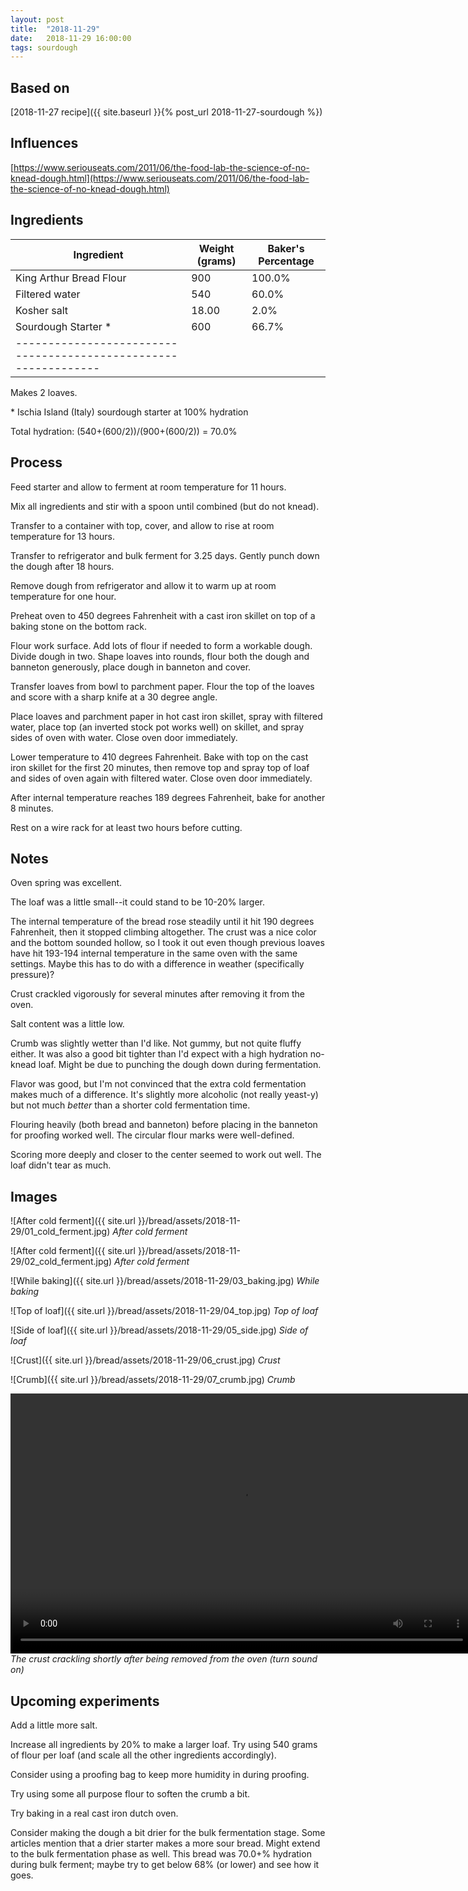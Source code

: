 ```yaml
---
layout: post
title:  "2018-11-29"
date:   2018-11-29 16:00:00
tags: sourdough
---
```


Based on
--------

[2018-11-27 recipe]({{ site.baseurl }}{% post_url 2018-11-27-sourdough %})

Influences
----------

[https://www.seriouseats.com/2011/06/the-food-lab-the-science-of-no-knead-dough.html](https://www.seriouseats.com/2011/06/the-food-lab-the-science-of-no-knead-dough.html)

Ingredients
-----------

| Ingredient              | Weight (grams) | Baker's Percentage |
|-------------------------|----------------|--------------------|
| King Arthur Bread Flour |            900 |             100.0% |
| Filtered water          |            540 |              60.0% |
| Kosher salt             |          18.00 |               2.0% |
| Sourdough Starter *     |            600 |              66.7% |
|---------------------------------------------------------------|

Makes 2 loaves.

\* Ischia Island (Italy) sourdough starter at 100% hydration

Total hydration: (540+(600/2))/(900+(600/2)) = 70.0%

Process
-------

Feed starter and allow to ferment at room temperature for 11 hours.

Mix all ingredients and stir with a spoon until combined (but do not knead).

Transfer to a container with top, cover, and allow to rise at room temperature
for 13 hours.

Transfer to refrigerator and bulk ferment for 3.25 days. Gently punch down the
dough after 18 hours.

Remove dough from refrigerator and allow it to warm up at room temperature for
one hour.

Preheat oven to 450 degrees Fahrenheit with a cast iron skillet on top of a
baking stone on the bottom rack.

Flour work surface. Add lots of flour if needed to form a workable dough.
Divide dough in two. Shape loaves into rounds, flour both the dough and
banneton generously, place dough in banneton and cover.

Transfer loaves from bowl to parchment paper. Flour the top of the loaves and
score with a sharp knife at a 30 degree angle.

Place loaves and parchment paper in hot cast iron skillet, spray with filtered
water, place top (an inverted stock pot works well) on skillet, and spray sides
of oven with water. Close oven door immediately.

Lower temperature to 410 degrees Fahrenheit. Bake with top on the cast iron
skillet for the first 20 minutes, then remove top and spray top of loaf and
sides of oven again with filtered water. Close oven door immediately.

After internal temperature reaches 189 degrees Fahrenheit, bake for another
8 minutes.

Rest on a wire rack for at least two hours before cutting.

Notes
------

Oven spring was excellent.

The loaf was a little small--it could stand to be 10-20% larger.

The internal temperature of the bread rose steadily until it hit 190 degrees
Fahrenheit, then it stopped climbing altogether. The crust was a nice color and
the bottom sounded hollow, so I took it out even though previous loaves have
hit 193-194 internal temperature in the same oven with the same settings. Maybe
this has to do with a difference in weather (specifically pressure)?

Crust crackled vigorously for several minutes after removing it from the oven.

Salt content was a little low.

Crumb was slightly wetter than I'd like. Not gummy, but not quite fluffy
either. It was also a good bit tighter than I'd expect with a high hydration
no-knead loaf. Might be due to punching the dough down during fermentation.

Flavor was good, but I'm not convinced that the extra cold fermentation makes
much of a difference. It's slightly more alcoholic (not really yeast-y) but not
much _better_ than a shorter cold fermentation time.

Flouring heavily (both bread and banneton) before placing in the banneton for
proofing worked well. The circular flour marks were well-defined.

Scoring more deeply and closer to the center seemed to work out well. The loaf
didn't tear as much.

Images
------

![After cold ferment]({{ site.url }}/bread/assets/2018-11-29/01_cold_ferment.jpg)
*After cold ferment*

![After cold ferment]({{ site.url }}/bread/assets/2018-11-29/02_cold_ferment.jpg)
*After cold ferment*

![While baking]({{ site.url }}/bread/assets/2018-11-29/03_baking.jpg)
*While baking*

![Top of loaf]({{ site.url }}/bread/assets/2018-11-29/04_top.jpg)
*Top of loaf*

![Side of loaf]({{ site.url }}/bread/assets/2018-11-29/05_side.jpg)
*Side of loaf*

![Crust]({{ site.url }}/bread/assets/2018-11-29/06_crust.jpg)
*Crust*

![Crumb]({{ site.url }}/bread/assets/2018-11-29/07_crumb.jpg)
*Crumb*

<video src="{{ site.url }}/bread/assets/2018-11-29/08_crackling.mp4" width="740" height="416" controls preload></video>
*The crust crackling shortly after being removed from the oven (turn sound on)*

Upcoming experiments
--------------------

Add a little more salt.

Increase all ingredients by 20% to make a larger loaf. Try using 540 grams of
flour per loaf (and scale all the other ingredients accordingly).

Consider using a proofing bag to keep more humidity in during proofing.

Try using some all purpose flour to soften the crumb a bit.

Try baking in a real cast iron dutch oven.

Consider making the dough a bit drier for the bulk fermentation stage. Some
articles mention that a drier starter makes a more sour bread. Might extend to
the bulk fermentation phase as well. This bread was 70.0+% hydration during
bulk ferment; maybe try to get below 68% (or lower) and see how it goes.


